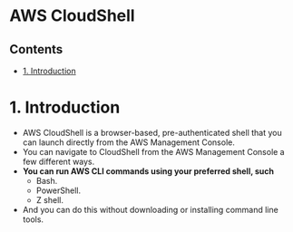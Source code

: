 # AWS CloudShell <!-- omit in toc -->

## Contents <!-- omit in toc -->

- [1. Introduction](#1-introduction)

# 1. Introduction

- AWS CloudShell is a browser-based, pre-authenticated shell that you can launch directly from the AWS Management Console.
- You can navigate to CloudShell from the AWS Management Console a few different ways.
- **You can run AWS CLI commands using your preferred shell, such**
  - Bash.
  - PowerShell.
  - Z shell.
- And you can do this without downloading or installing command line tools.
